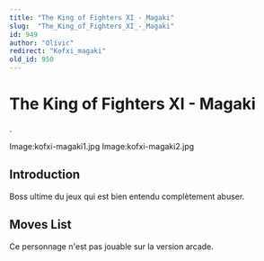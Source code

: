 ```yaml
---
title: "The King of Fighters XI - Magaki"
slug:  "The_King_of_Fighters_XI_-_Magaki"
id: 949
author: "Olivic"
redirect: "Kofxi_magaki"
old_id: 950
---
```


# The King of Fighters XI - Magaki

.

Image:kofxi-magaki1.jpg Image:kofxi-magaki2.jpg

## Introduction

Boss ultime du jeux qui est bien entendu complètement abuser.

## Moves List

Ce personnage n'est pas jouable sur la version arcade.
